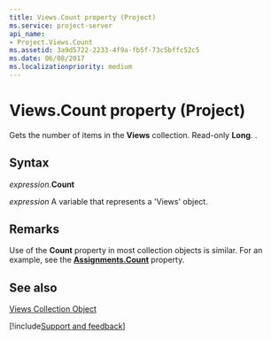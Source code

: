 ```yaml
---
title: Views.Count property (Project)
ms.service: project-server
api_name:
- Project.Views.Count
ms.assetid: 3a9d5722-2233-4f9a-fb5f-73c5bffc52c5
ms.date: 06/08/2017
ms.localizationpriority: medium
---
```



# Views.Count property (Project)

Gets the number of items in the **Views** collection. Read-only **Long**. .


## Syntax

_expression_.**Count**

_expression_ A variable that represents a 'Views' object.


## Remarks

Use of the **Count** property in most collection objects is similar. For an example, see the **[Assignments.Count](Project.Assignments.Count.md)** property.


## See also


[Views Collection Object](Project.views(object).md)

[!include[Support and feedback](~/includes/feedback-boilerplate.md)]